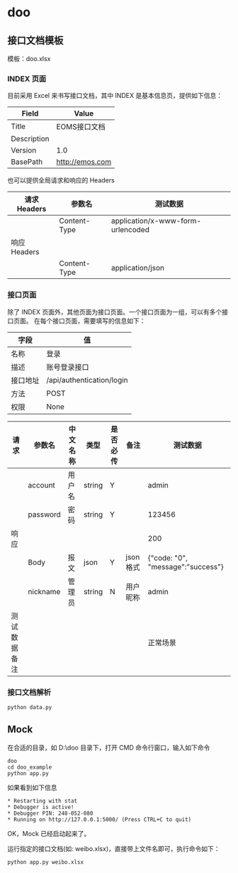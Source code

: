 # doo

## 接口文档模板

模板：doo.xlsx

### INDEX 页面

目前采用 Excel 来书写接口文档，其中 INDEX 是基本信息页，提供如下信息：

| Field       | Value             |
| ----------- | ----------------- |
| Title       | EOMS接口文档          |
| Description |                   |
| Version     | 1.0               |
| BasePath    | <http://emos.com> |

也可以提供全局请求和响应的 Headers

| 请求Headers | 参数名          | 测试数据                              |
| --------- | ------------ | --------------------------------- |
|           | Content-Type | application/x-www-form-urlencoded |
| 响应Headers |              |                                   |
|           | Content-Type | application/json                  |


### 接口页面

除了 INDEX 页面外，其他页面为接口页面。一个接口页面为一组，可以有多个接口页面。
在每个接口页面，需要填写的信息如下：

|字段  |值                         |
|----|----------------------------|
|名称  |登录                       |
|描述  |账号登录接口                 |
|接口地址|/api/authentication/login |
|方法  |POST                       |
|权限  |None                       |


|请求    |参数名     |中文名称|类型    |是否必传|备注    |测试数据                 |
|------|--------|----|------|----|------|-----------------------------------|
|      |account |用户名 |string|Y   |      |admin                            |
|      |password|密码  |string|Y   |      |123456                            |
|响应    |        |    |      |    |      |200                               |
|      |Body    |报文  |json  |Y   |json格式|{"code: "0", "message":"success"}|
|      |nickname|管理员 |string|N   |用户昵称  |admin                          |
|测试数据备注|        |    |      |    |      |正常场景                         |



### 接口文档解析

```python
python data.py
```

## Mock

在合适的目录，如 D:\\doo 目录下，打开 CMD 命令行窗口，输入如下命令
```
doo
cd doo_example
python app.py
```
如果看到如下信息

```shell
* Restarting with stat
* Debugger is active!
* Debugger PIN: 248-052-080
* Running on http://127.0.0.1:5000/ (Press CTRL+C to quit)
```
OK，Mock 已经启动起来了。

运行指定的接口文档(如: weibo.xlsx)，直接带上文件名即可，执行命令如下：

```
python app.py weibo.xlsx
```
